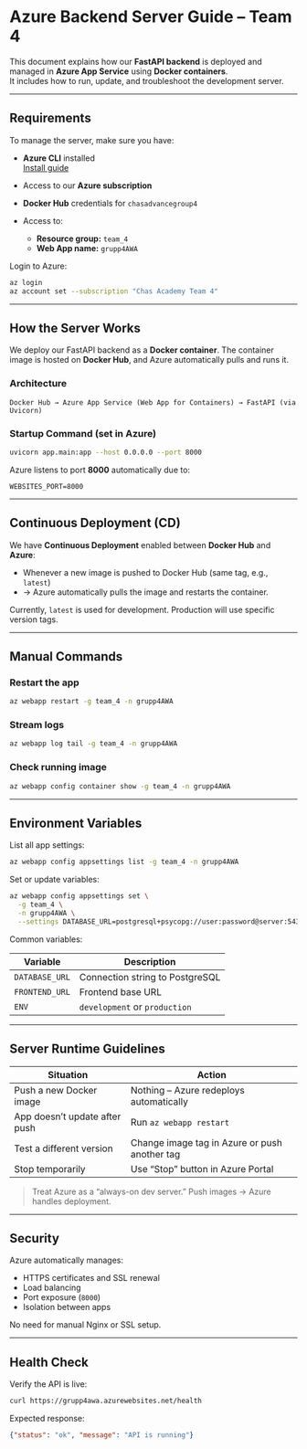 # Azure Backend Server Guide – Team 4

This document explains how our **FastAPI backend** is deployed and managed in **Azure App Service** using **Docker containers**.  
It includes how to run, update, and troubleshoot the development server.

---

## Requirements

To manage the server, make sure you have:

- **Azure CLI** installed  
  [Install guide](https://learn.microsoft.com/en-us/cli/azure/install-azure-cli)  
- Access to our **Azure subscription**  
- **Docker Hub** credentials for `chasadvancegroup4`  
- Access to:

  - **Resource group:** `team_4`  
  - **Web App name:** `grupp4AWA`  

Login to Azure:

```bash
az login
az account set --subscription "Chas Academy Team 4"
````

---

## How the Server Works

We deploy our FastAPI backend as a **Docker container**.
The container image is hosted on **Docker Hub**, and Azure automatically pulls and runs it.

### Architecture

```
Docker Hub → Azure App Service (Web App for Containers) → FastAPI (via Uvicorn)
```

### Startup Command (set in Azure)

```bash
uvicorn app.main:app --host 0.0.0.0 --port 8000
```

Azure listens to port **8000** automatically due to:

```
WEBSITES_PORT=8000
```

---

## Continuous Deployment (CD)

We have **Continuous Deployment** enabled between **Docker Hub** and **Azure**:

* Whenever a new image is pushed to Docker Hub (same tag, e.g., `latest`)
* → Azure automatically pulls the image and restarts the container.

Currently, `latest` is used for development. Production will use specific version tags.

---

## Manual Commands

### Restart the app

```bash
az webapp restart -g team_4 -n grupp4AWA
```

### Stream logs

```bash
az webapp log tail -g team_4 -n grupp4AWA
```

### Check running image

```bash
az webapp config container show -g team_4 -n grupp4AWA
```

---

## Environment Variables

List all app settings:

```bash
az webapp config appsettings list -g team_4 -n grupp4AWA
```

Set or update variables:

```bash
az webapp config appsettings set \
  -g team_4 \
  -n grupp4AWA \
  --settings DATABASE_URL=postgresql+psycopg://user:password@server:5432/dbname
```

Common variables:

| Variable       | Description                     |
| -------------- | ------------------------------- |
| `DATABASE_URL` | Connection string to PostgreSQL |
| `FRONTEND_URL` | Frontend base URL               |
| `ENV`          | `development` or `production`   |

---

## Server Runtime Guidelines

| Situation                     | Action                                        |
| ----------------------------- | --------------------------------------------- |
| Push a new Docker image       | Nothing – Azure redeploys automatically       |
| App doesn’t update after push | Run `az webapp restart`                       |
| Test a different version      | Change image tag in Azure or push another tag |
| Stop temporarily              | Use “Stop” button in Azure Portal             |

> Treat Azure as a “always-on dev server.” Push images → Azure handles deployment.

---

## Security

Azure automatically manages:

* HTTPS certificates and SSL renewal
* Load balancing
* Port exposure (`8000`)
* Isolation between apps

No need for manual Nginx or SSL setup.

---

## Health Check

Verify the API is live:

```bash
curl https://grupp4awa.azurewebsites.net/health
```

Expected response:

```json
{"status": "ok", "message": "API is running"}
```

